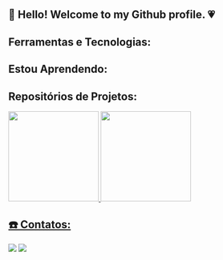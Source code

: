 ## 👋 Hello! Welcome to my Github profile. 💗

## Ferramentas e Tecnologias:

## Estou Aprendendo:

## Repositórios de Projetos:

<div>
<a href="https://github.com/RaissaPeneluc">
<img loading="lazy" height="180em" src="https://github-readme-stats.vercel.app/api/top-langs/?username=RaissaPeneluc&layout=compact&langs_count=7&theme=dracula"/>
<img loading="lazy" height="180em" src="https://github-readme-stats.vercel.app/api?username=RaissaPeneluc&show_icons=true&theme=dracula&include_all_commits=true&count_private=true"/>
</div>


## ☎️ Contatos:

<div>
<a href = "mailto:raissapeneluc@gmail.com"><img loading="lazy" src="https://img.shields.io/badge/Gmail-D14836?style=for-the-badge&logo=gmail&logoColor=white" target="_blank"></a>
<a href="https://www.linkedin.com/in/raissapeneluc/" target="_blank"><img loading="lazy" src="https://img.shields.io/badge/-LinkedIn-%230077B5?style=for-the-badge&logo=linkedin&logoColor=white" target="_blank"></a>   
</div>
<!--
**RaissaPeneluc/RaissaPeneluc** is a ✨ _special_ ✨ repository because its `README.md` (this file) appears on your GitHub profile.

Here are some ideas to get you started:

- 🔭 I’m currently working on ...
- 🌱 I’m currently learning ...
- 👯 I’m looking to collaborate on ...
- 🤔 I’m looking for help with ...
- 💬 Ask me about ...
- 📫 How to reach me: ...
- 😄 Pronouns: ...
- ⚡ Fun fact: ...
-->
